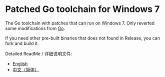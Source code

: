 # Patched Go toolchain for Windows 7

The Go toolchain with patches that can run on Windows 7. Only reverted some modifications from [Go](https://github.com/golang/go).

If you need other pre-built binaries that does not found in Release, you can fork and build it.

Detailed ReadMe / 详细说明文件:

- [English](./README-eng.md)
- [中文（简体）](./README-zho-hans.md)
